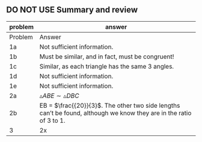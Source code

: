 
## DO NOT USE Summary and review


|problem|answer|
|-------|------|
|Problem|Answer|
|1a|Not sufficient information.|
|1b|Must be similar, and in fact, must be congruent!|
|1c|Similar, as each triangle has the same 3 angles.|
|1d|Not sufficient information.|
|1e|Not sufficient information.|
|2a|<span>$\vartriangle ABE \sim \vartriangle DBC$</span>|
|2b|EB = <span>$\frac{{20}}{3}$</span>. The other two side lengths can’t be found, although we know they are in the ratio of 3 to 1.|
|3|2x|
